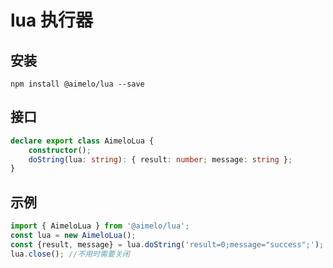 # lua 执行器

## 安装

`npm install @aimelo/lua --save`

## 接口

```ts
declare export class AimeloLua {
    constructor();
    doString(lua: string): { result: number; message: string };
}
```

## 示例
```ts
import { AimeloLua } from '@aimelo/lua';
const lua = new AimeloLua();
const {result, message} = lua.doString('result=0;message="success";');
lua.close(); //不用时需要关闭
```